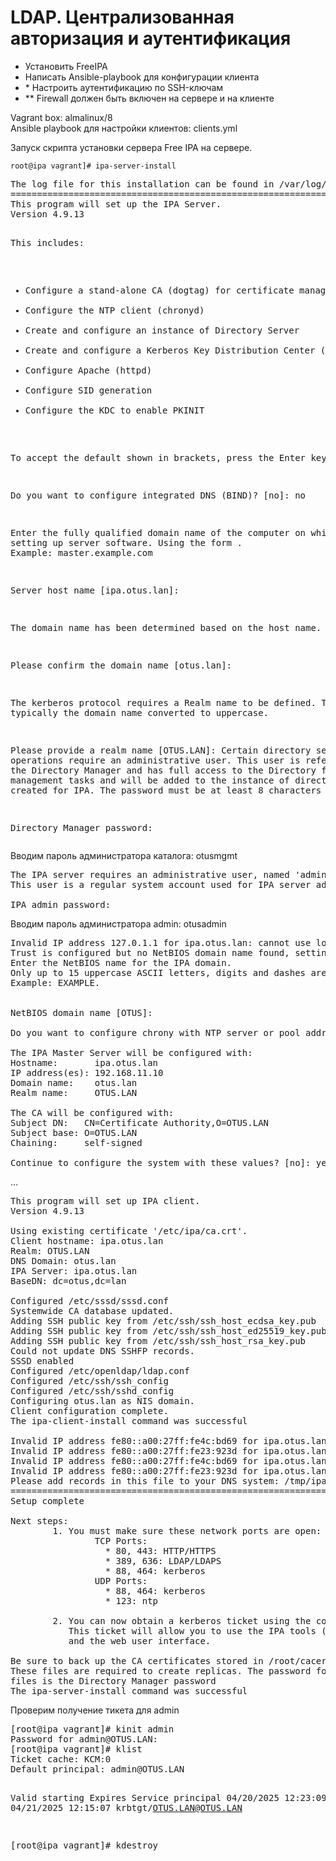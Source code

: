 <h1>LDAP. Централизованная авторизация и аутентификация</h1>

<ul>
  <li>Установить FreeIPA</li>
  <li>Написать Ansible-playbook для конфигурации клиента</li>
  <li>* Настроить аутентификацию по SSH-ключам</li>
  <li>** Firewall должен быть включен на сервере и на клиенте</li>
</ul>


<p>
Vagrant box: almalinux/8<br>
Ansible playbook для настройки клиентов: clients.yml 
</p>

<p>Запуск скрипта установки сервера Free IPA на сервере.</p>
<code>root@ipa vagrant]# ipa-server-install</code>
<pre>
The log file for this installation can be found in /var/log/ipaserver-install.log
==============================================================================
This program will set up the IPA Server.
Version 4.9.13

This includes:
  * Configure a stand-alone CA (dogtag) for certificate management
  * Configure the NTP client (chronyd)
  * Create and configure an instance of Directory Server
  * Create and configure a Kerberos Key Distribution Center (KDC)
  * Configure Apache (httpd)
  * Configure SID generation
  * Configure the KDC to enable PKINIT

To accept the default shown in brackets, press the Enter key.

Do you want to configure integrated DNS (BIND)? [no]: no

Enter the fully qualified domain name of the computer
on which you're setting up server software. Using the form
<hostname>.<domainname>
Example: master.example.com


Server host name [ipa.otus.lan]:

The domain name has been determined based on the host name.

Please confirm the domain name [otus.lan]:

The kerberos protocol requires a Realm name to be defined.
This is typically the domain name converted to uppercase.

Please provide a realm name [OTUS.LAN]:
Certain directory server operations require an administrative user.
This user is referred to as the Directory Manager and has full access
to the Directory for system management tasks and will be added to the
instance of directory server created for IPA.
The password must be at least 8 characters long.

Directory Manager password:
</pre>
Вводим пароль администратора каталога: otusmgmt
<pre>
The IPA server requires an administrative user, named 'admin'.
This user is a regular system account used for IPA server administration.

IPA admin password:
</pre>
Вводим пароль администратора admin: otusadmin
<pre>
Invalid IP address 127.0.1.1 for ipa.otus.lan: cannot use loopback IP address 127.0.1.1
Trust is configured but no NetBIOS domain name found, setting it now.
Enter the NetBIOS name for the IPA domain.
Only up to 15 uppercase ASCII letters, digits and dashes are allowed.
Example: EXAMPLE.


NetBIOS domain name [OTUS]:

Do you want to configure chrony with NTP server or pool address? [no]: no

The IPA Master Server will be configured with:
Hostname:       ipa.otus.lan
IP address(es): 192.168.11.10
Domain name:    otus.lan
Realm name:     OTUS.LAN

The CA will be configured with:
Subject DN:   CN=Certificate Authority,O=OTUS.LAN
Subject base: O=OTUS.LAN
Chaining:     self-signed

Continue to configure the system with these values? [no]: yes
</pre>
...
<pre>
This program will set up IPA client.
Version 4.9.13

Using existing certificate '/etc/ipa/ca.crt'.
Client hostname: ipa.otus.lan
Realm: OTUS.LAN
DNS Domain: otus.lan
IPA Server: ipa.otus.lan
BaseDN: dc=otus,dc=lan

Configured /etc/sssd/sssd.conf
Systemwide CA database updated.
Adding SSH public key from /etc/ssh/ssh_host_ecdsa_key.pub
Adding SSH public key from /etc/ssh/ssh_host_ed25519_key.pub
Adding SSH public key from /etc/ssh/ssh_host_rsa_key.pub
Could not update DNS SSHFP records.
SSSD enabled
Configured /etc/openldap/ldap.conf
Configured /etc/ssh/ssh_config
Configured /etc/ssh/sshd_config
Configuring otus.lan as NIS domain.
Client configuration complete.
The ipa-client-install command was successful

Invalid IP address fe80::a00:27ff:fe4c:bd69 for ipa.otus.lan.: cannot use link-local IP address fe80::a00:27ff:fe4c:bd69
Invalid IP address fe80::a00:27ff:fe23:923d for ipa.otus.lan.: cannot use link-local IP address fe80::a00:27ff:fe23:923d
Invalid IP address fe80::a00:27ff:fe4c:bd69 for ipa.otus.lan.: cannot use link-local IP address fe80::a00:27ff:fe4c:bd69
Invalid IP address fe80::a00:27ff:fe23:923d for ipa.otus.lan.: cannot use link-local IP address fe80::a00:27ff:fe23:923d
Please add records in this file to your DNS system: /tmp/ipa.system.records.22_wn6_c.db
==============================================================================
Setup complete

Next steps:
        1. You must make sure these network ports are open:
                TCP Ports:
                  * 80, 443: HTTP/HTTPS
                  * 389, 636: LDAP/LDAPS
                  * 88, 464: kerberos
                UDP Ports:
                  * 88, 464: kerberos
                  * 123: ntp

        2. You can now obtain a kerberos ticket using the command: 'kinit admin'
           This ticket will allow you to use the IPA tools (e.g., ipa user-add)
           and the web user interface.

Be sure to back up the CA certificates stored in /root/cacert.p12
These files are required to create replicas. The password for these
files is the Directory Manager password
The ipa-server-install command was successful
</pre>

<p>Проверим получение тикета для admin</p>
<pre>
[root@ipa vagrant]# kinit admin
Password for admin@OTUS.LAN:
[root@ipa vagrant]# klist
Ticket cache: KCM:0
Default principal: admin@OTUS.LAN

Valid starting       Expires              Service principal
04/20/2025 12:23:09  04/21/2025 12:15:07  krbtgt/OTUS.LAN@OTUS.LAN

[root@ipa vagrant]# kdestroy
</pre>
